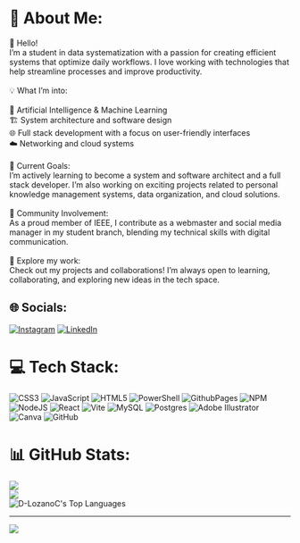 # 💫 About Me:
👋 Hello!<br>I’m a student in data systematization with a passion for creating efficient systems that optimize daily workflows. I love working with technologies that help streamline processes and improve productivity.<br><br>💡 What I’m into:<br><br>🤖 Artificial Intelligence & Machine Learning<br>🏗️ System architecture and software design<br>🌐 Full stack development with a focus on user-friendly interfaces<br>☁️ Networking and cloud systems<br><br>🚀 Current Goals:<br>I’m actively learning to become a system and software architect and a full stack developer. I’m also working on exciting projects related to personal knowledge management systems, data organization, and cloud solutions.<br><br>👥 Community Involvement:<br>As a proud member of IEEE, I contribute as a webmaster and social media manager in my student branch, blending my technical skills with digital communication.<br><br>🔭 Explore my work:<br>Check out my projects and collaborations! I’m always open to learning, collaborating, and exploring new ideas in the tech space.


## 🌐 Socials:
[![Instagram](https://img.shields.io/badge/Instagram-%23E4405F.svg?logo=Instagram&logoColor=white)](https://instagram.com/dlozano.x) [![LinkedIn](https://img.shields.io/badge/LinkedIn-%230077B5.svg?logo=linkedin&logoColor=white)](https://linkedin.com/in/david-lozano-clavijo) 

# 💻 Tech Stack:
![CSS3](https://img.shields.io/badge/css3-%231572B6.svg?style=for-the-badge&logo=css3&logoColor=white) ![JavaScript](https://img.shields.io/badge/javascript-%23323330.svg?style=for-the-badge&logo=javascript&logoColor=%23F7DF1E) ![HTML5](https://img.shields.io/badge/html5-%23E34F26.svg?style=for-the-badge&logo=html5&logoColor=white) ![PowerShell](https://img.shields.io/badge/PowerShell-%235391FE.svg?style=for-the-badge&logo=powershell&logoColor=white) ![GithubPages](https://img.shields.io/badge/github%20pages-121013?style=for-the-badge&logo=github&logoColor=white) ![NPM](https://img.shields.io/badge/NPM-%23CB3837.svg?style=for-the-badge&logo=npm&logoColor=white) ![NodeJS](https://img.shields.io/badge/node.js-6DA55F?style=for-the-badge&logo=node.js&logoColor=white) ![React](https://img.shields.io/badge/react-%2320232a.svg?style=for-the-badge&logo=react&logoColor=%2361DAFB) ![Vite](https://img.shields.io/badge/vite-%23646CFF.svg?style=for-the-badge&logo=vite&logoColor=white) ![MySQL](https://img.shields.io/badge/mysql-4479A1.svg?style=for-the-badge&logo=mysql&logoColor=white) ![Postgres](https://img.shields.io/badge/postgres-%23316192.svg?style=for-the-badge&logo=postgresql&logoColor=white) ![Adobe Illustrator](https://img.shields.io/badge/adobe%20illustrator-%23FF9A00.svg?style=for-the-badge&logo=adobe%20illustrator&logoColor=white) ![Canva](https://img.shields.io/badge/Canva-%2300C4CC.svg?style=for-the-badge&logo=Canva&logoColor=white) ![GitHub](https://img.shields.io/badge/github-%23121011.svg?style=for-the-badge&logo=github&logoColor=white)
# 📊 GitHub Stats:
![](https://github-readme-stats.vercel.app/api?username=D-LozanoC&theme=dark&hide_border=false&include_all_commits=false&count_private=false)<br/>
![](https://github-readme-streak-stats.herokuapp.com/?user=D-LozanoC&theme=dark&hide_border=false)<br/>
![D-LozanoC's Top Languages](https://github-readme-stats.vercel.app/api/top-langs/?username=D-LozanoC&theme=dark&show_icons=true&hide_border=false&layout=compact)

---
[![](https://visitcount.itsvg.in/api?id=D-LozanoC&icon=0&color=0)](https://visitcount.itsvg.in)

<!-- Proudly created with GPRM ( https://gprm.itsvg.in ) -->
